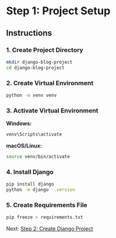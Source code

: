 # Step 1: Project Setup

## Instructions

### 1. Create Project Directory

```bash
mkdir django-blog-project
cd django-blog-project
```

### 2. Create Virtual Environment

```bash
python -m venv venv
```

### 3. Activate Virtual Environment

**Windows:**
```bash
venv\Scripts\activate
```

**macOS/Linux:**
```bash
source venv/bin/activate
```

### 4. Install Django

```bash
pip install django
python -m django --version
```

### 5. Create Requirements File

```bash
pip freeze > requirements.txt
```

Next: [Step 2: Create Django Project](step-02-create-project.md)
